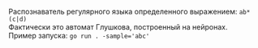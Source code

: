Распознаватель регулярного языка определенного выражением: `ab*(c|d)`  
Фактически это автомат Глушкова, построенный на нейронах.  
Пример запуска: `go run . -sample='abc'`
